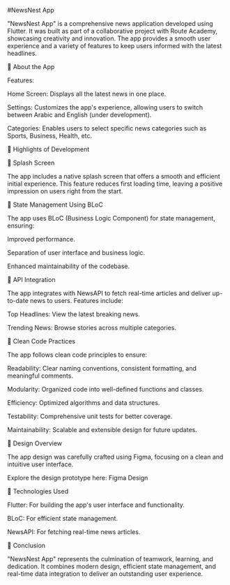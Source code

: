 #NewsNest App

"NewsNest App" is a comprehensive news application developed using Flutter. It was built as part of a collaborative project with Route Academy, showcasing creativity and innovation. The app provides a smooth user experience and a variety of features to keep users informed with the latest headlines.

🔴 About the App

Features:

Home Screen: Displays all the latest news in one place.

Settings: Customizes the app's experience, allowing users to switch between Arabic and English (under development).

Categories: Enables users to select specific news categories such as Sports, Business, Health, etc.

🔴 Highlights of Development

🔹 Splash Screen

The app includes a native splash screen that offers a smooth and efficient initial experience. This feature reduces first loading time, leaving a positive impression on users right from the start.

🔹 State Management Using BLoC

The app uses BLoC (Business Logic Component) for state management, ensuring:

Improved performance.

Separation of user interface and business logic.

Enhanced maintainability of the codebase.

🔹 API Integration

The app integrates with NewsAPI to fetch real-time articles and deliver up-to-date news to users. Features include:

Top Headlines: View the latest breaking news.

Trending News: Browse stories across multiple categories.

🔹 Clean Code Practices

The app follows clean code principles to ensure:

Readability: Clear naming conventions, consistent formatting, and meaningful comments.

Modularity: Organized code into well-defined functions and classes.

Efficiency: Optimized algorithms and data structures.

Testability: Comprehensive unit tests for better coverage.

Maintainability: Scalable and extensible design for future updates.

🔴 Design Overview

The app design was carefully crafted using Figma, focusing on a clean and intuitive user interface.

Explore the design prototype here: Figma Design

🚀 Technologies Used

Flutter: For building the app's user interface and functionality.

BLoC: For efficient state management.

NewsAPI: For fetching real-time news articles.

🔴 Conclusion

"NewsNest App" represents the culmination of teamwork, learning, and dedication. It combines modern design, efficient state management, and real-time data integration to deliver an outstanding user experience.

